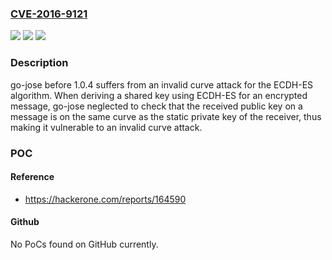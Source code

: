 ### [CVE-2016-9121](https://cve.mitre.org/cgi-bin/cvename.cgi?name=CVE-2016-9121)
![](https://img.shields.io/static/v1?label=Product&message=Go%20JOSE%20All%20versions%20before%201.0.4&color=blue)
![](https://img.shields.io/static/v1?label=Version&message=n%2Fa&color=blue)
![](https://img.shields.io/static/v1?label=Vulnerability&message=Cryptographic%20Issue&color=brighgreen)

### Description

go-jose before 1.0.4 suffers from an invalid curve attack for the ECDH-ES algorithm. When deriving a shared key using ECDH-ES for an encrypted message, go-jose neglected to check that the received public key on a message is on the same curve as the static private key of the receiver, thus making it vulnerable to an invalid curve attack.

### POC

#### Reference
- https://hackerone.com/reports/164590

#### Github
No PoCs found on GitHub currently.

